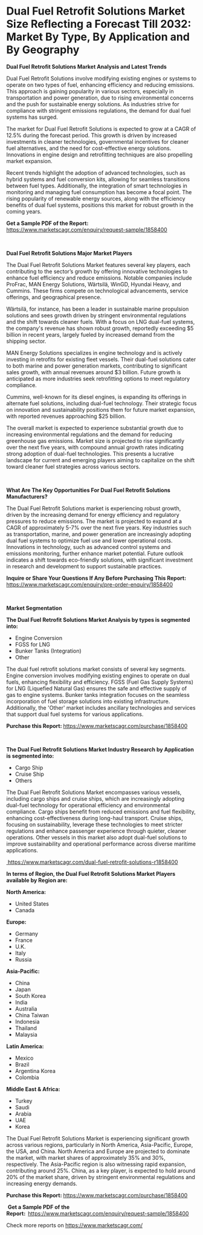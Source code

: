 <p><h1>Dual Fuel Retrofit Solutions Market Size Reflecting a Forecast Till 2032: Market By Type, By Application and By Geography</h1></p><p><strong>Dual Fuel Retrofit Solutions Market Analysis and Latest Trends</strong></p>
<p><p>Dual Fuel Retrofit Solutions involve modifying existing engines or systems to operate on two types of fuel, enhancing efficiency and reducing emissions. This approach is gaining popularity in various sectors, especially in transportation and power generation, due to rising environmental concerns and the push for sustainable energy solutions. As industries strive for compliance with stringent emissions regulations, the demand for dual fuel systems has surged.</p><p>The market for Dual Fuel Retrofit Solutions is expected to grow at a CAGR of 12.5% during the forecast period. This growth is driven by increased investments in cleaner technologies, governmental incentives for cleaner fuel alternatives, and the need for cost-effective energy solutions. Innovations in engine design and retrofitting techniques are also propelling market expansion.</p><p>Recent trends highlight the adoption of advanced technologies, such as hybrid systems and fuel conversion kits, allowing for seamless transitions between fuel types. Additionally, the integration of smart technologies in monitoring and managing fuel consumption has become a focal point. The rising popularity of renewable energy sources, along with the efficiency benefits of dual fuel systems, positions this market for robust growth in the coming years.</p></p>
<p><strong>Get a Sample PDF of the Report:&nbsp;</strong> <a href="https://www.marketscagr.com/enquiry/request-sample/1858400?utm_campaign=2770&utm_medium=2&utm_source=Github&utm_content=ia&utm_term=07042025&utm_id=dual-fuel-retrofit-solutions">https://www.marketscagr.com/enquiry/request-sample/1858400</a></p>
<p>&nbsp;</p>
<p><strong>Dual Fuel Retrofit Solutions Major Market Players</strong></p>
<p><p>The Dual Fuel Retrofit Solutions Market features several key players, each contributing to the sector’s growth by offering innovative technologies to enhance fuel efficiency and reduce emissions. Notable companies include ProFrac, MAN Energy Solutions, Wärtsilä, WinGD, Hyundai Heavy, and Cummins. These firms compete on technological advancements, service offerings, and geographical presence.</p><p>Wärtsilä, for instance, has been a leader in sustainable marine propulsion solutions and sees growth driven by stringent environmental regulations and the shift towards cleaner fuels. With a focus on LNG dual-fuel systems, the company's revenue has shown robust growth, reportedly exceeding $5 billion in recent years, largely fueled by increased demand from the shipping sector.</p><p>MAN Energy Solutions specializes in engine technology and is actively investing in retrofits for existing fleet vessels. Their dual-fuel solutions cater to both marine and power generation markets, contributing to significant sales growth, with annual revenues around $3 billion. Future growth is anticipated as more industries seek retrofitting options to meet regulatory compliance.</p><p>Cummins, well-known for its diesel engines, is expanding its offerings in alternate fuel solutions, including dual-fuel technology. Their strategic focus on innovation and sustainability positions them for future market expansion, with reported revenues approaching $25 billion. </p><p>The overall market is expected to experience substantial growth due to increasing environmental regulations and the demand for reducing greenhouse gas emissions. Market size is projected to rise significantly over the next five years, with compound annual growth rates indicating strong adoption of dual-fuel technologies. This presents a lucrative landscape for current and emerging players aiming to capitalize on the shift toward cleaner fuel strategies across various sectors.</p></p>
<p>&nbsp;</p>
<p><strong>What Are The Key Opportunities For Dual Fuel Retrofit Solutions Manufacturers?</strong></p>
<p><p>The Dual Fuel Retrofit Solutions market is experiencing robust growth, driven by the increasing demand for energy efficiency and regulatory pressures to reduce emissions. The market is projected to expand at a CAGR of approximately 5-7% over the next five years. Key industries such as transportation, marine, and power generation are increasingly adopting dual fuel systems to optimize fuel use and lower operational costs. Innovations in technology, such as advanced control systems and emissions monitoring, further enhance market potential. Future outlook indicates a shift towards eco-friendly solutions, with significant investment in research and development to support sustainable practices.</p></p>
<p><strong>Inquire or Share Your Questions If Any Before Purchasing This Report:</strong> <a href="https://www.marketscagr.com/enquiry/pre-order-enquiry/1858400?utm_campaign=2770&utm_medium=2&utm_source=Github&utm_content=ia&utm_term=07042025&utm_id=dual-fuel-retrofit-solutions">https://www.marketscagr.com/enquiry/pre-order-enquiry/1858400</a></p>
<p>&nbsp;</p>
<p><strong>Market Segmentation</strong></p>
<p><strong>The Dual Fuel Retrofit Solutions Market Analysis by types is segmented into:</strong></p>
<p><ul><li>Engine Conversion</li><li>FGSS for LNG</li><li>Bunker Tanks (Integration)</li><li>Other</li></ul></p>
<p><p>The dual fuel retrofit solutions market consists of several key segments. Engine conversion involves modifying existing engines to operate on dual fuels, enhancing flexibility and efficiency. FGSS (Fuel Gas Supply Systems) for LNG (Liquefied Natural Gas) ensures the safe and effective supply of gas to engine systems. Bunker tanks integration focuses on the seamless incorporation of fuel storage solutions into existing infrastructure. Additionally, the 'Other' market includes ancillary technologies and services that support dual fuel systems for various applications.</p></p>
<p><strong>Purchase this Report:&nbsp;</strong><a href="https://www.marketscagr.com/purchase/1858400?utm_campaign=2770&utm_medium=2&utm_source=Github&utm_content=ia&utm_term=07042025&utm_id=dual-fuel-retrofit-solutions">https://www.marketscagr.com/purchase/1858400</a></p>
<p>&nbsp;</p>
<p><strong>The Dual Fuel Retrofit Solutions Market Industry Research by Application is segmented into:</strong></p>
<p><ul><li>Cargo Ship</li><li>Cruise Ship</li><li>Others</li></ul></p>
<p><p>The Dual Fuel Retrofit Solutions Market encompasses various vessels, including cargo ships and cruise ships, which are increasingly adopting dual-fuel technology for operational efficiency and environmental compliance. Cargo ships benefit from reduced emissions and fuel flexibility, enhancing cost-effectiveness during long-haul transport. Cruise ships, focusing on sustainability, leverage these technologies to meet stricter regulations and enhance passenger experience through quieter, cleaner operations. Other vessels in this market also adopt dual-fuel solutions to improve sustainability and operational performance across diverse maritime applications.</p></p>
<p><a href="https://www.marketscagr.com/dual-fuel-retrofit-solutions-r1858400?utm_campaign=2770&utm_medium=2&utm_source=Github&utm_content=ia&utm_term=07042025&utm_id=dual-fuel-retrofit-solutions">&nbsp;https://www.marketscagr.com/dual-fuel-retrofit-solutions-r1858400</a></p>
<p><strong>In terms of Region, the Dual Fuel Retrofit Solutions Market Players available by Region are:</strong></p>
<p>
    <p> <strong> North America: </strong>
        <ul>
            <li>United States</li>
            <li>Canada</li>
        </ul>
        </p> 
    <p> <strong> Europe: </strong>
        <ul>
            <li>Germany</li>
            <li>France</li>
            <li>U.K.</li>
            <li>Italy</li>
            <li>Russia</li>
        </ul>
        </p> 
    <p> <strong> Asia-Pacific: </strong>
        <ul>
            <li>China</li>
            <li>Japan</li>
            <li>South Korea</li>
            <li>India</li>
            <li>Australia</li>
            <li>China Taiwan</li>
            <li>Indonesia</li>
            <li>Thailand</li>
            <li>Malaysia</li>
        </ul>
        </p> 
    <p> <strong> Latin America: </strong>
        <ul>
            <li>Mexico</li>
            <li>Brazil</li>
            <li>Argentina Korea</li>
            <li>Colombia</li>
        </ul>
        </p> 
    <p> <strong> Middle East & Africa: </strong>
        <ul>
            <li>Turkey</li>
            <li>Saudi</li>
            <li>Arabia</li>
            <li>UAE</li>
            <li>Korea</li>
        </ul>
    </p>
    </p>
<p><p>The Dual Fuel Retrofit Solutions Market is experiencing significant growth across various regions, particularly in North America, Asia-Pacific, Europe, the USA, and China. North America and Europe are projected to dominate the market, with market shares of approximately 35% and 30%, respectively. The Asia-Pacific region is also witnessing rapid expansion, contributing around 25%. China, as a key player, is expected to hold around 20% of the market share, driven by stringent environmental regulations and increasing energy demands.</p></p>
<p><strong>Purchase this Report: </strong><a href="https://www.marketscagr.com/purchase/1858400?utm_campaign=2770&utm_medium=2&utm_source=Github&utm_content=ia&utm_term=07042025&utm_id=dual-fuel-retrofit-solutions">https://www.marketscagr.com/purchase/1858400</a></p>
<p>&nbsp;<strong>Get a Sample PDF of the Report:&nbsp;&nbsp;</strong><a href="https://www.marketscagr.com/enquiry/request-sample/1858400?utm_campaign=2770&utm_medium=2&utm_source=Github&utm_content=ia&utm_term=07042025&utm_id=dual-fuel-retrofit-solutions">https://www.marketscagr.com/enquiry/request-sample/1858400</a></p>
<p><strong></strong></p>
<p>Check more reports on <a href="https://www.marketscagr.com/?utm_campaign=2770&utm_medium=2&utm_source=Github&utm_content=ia&utm_term=07042025&utm_id=dual-fuel-retrofit-solutions">https://www.marketscagr.com/</a></p>